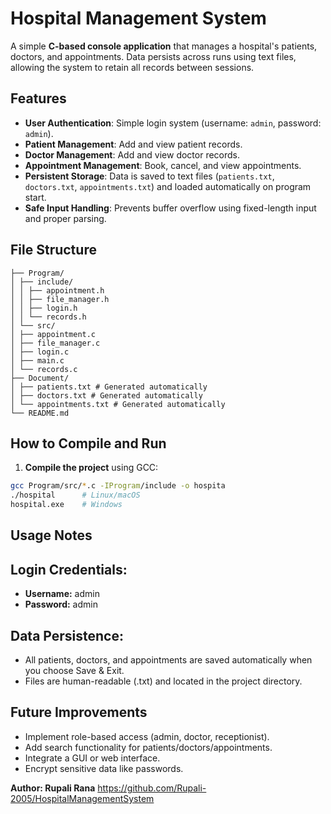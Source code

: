 # Hospital Management System

A simple **C-based console application** that manages a hospital's patients, doctors, and appointments. Data persists across runs using text files, allowing the system to retain all records between sessions.

## Features

- **User Authentication**: Simple login system (username: `admin`, password: `admin`).  
- **Patient Management**: Add and view patient records.  
- **Doctor Management**: Add and view doctor records.  
- **Appointment Management**: Book, cancel, and view appointments.  
- **Persistent Storage**: Data is saved to text files (`patients.txt`, `doctors.txt`, `appointments.txt`) and loaded automatically on program start.  
- **Safe Input Handling**: Prevents buffer overflow using fixed-length input and proper parsing.

## File Structure
```text
├── Program/
│ ├── include/
│ │ ├── appointment.h
│ │ ├── file_manager.h
│ │ ├── login.h
│ │ └── records.h
│ └── src/
│ ├── appointment.c
│ ├── file_manager.c
│ ├── login.c
│ ├── main.c
│ └── records.c
├── Document/
│ ├── patients.txt # Generated automatically
│ ├── doctors.txt # Generated automatically
│ └── appointments.txt # Generated automatically
└── README.md
```

## How to Compile and Run

1. **Compile the project** using GCC:

```bash
gcc Program/src/*.c -IProgram/include -o hospita
./hospital      # Linux/macOS
hospital.exe    # Windows
```
## Usage Notes

## Login Credentials:
- **Username:** admin
- **Password:** admin

## Data Persistence:
- All patients, doctors, and appointments are saved automatically when you choose Save & Exit.
- Files are human-readable (.txt) and located in the project directory.

## Future Improvements
- Implement role-based access (admin, doctor, receptionist).
- Add search functionality for patients/doctors/appointments.
- Integrate a GUI or web interface.
- Encrypt sensitive data like passwords.

**Author: Rupali Rana**
https://github.com/Rupali-2005/HospitalManagementSystem


